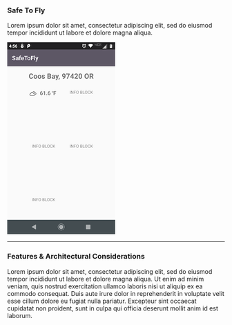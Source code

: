 ### Safe To Fly

Lorem ipsum dolor sit amet, consectetur adipiscing elit, sed do eiusmod tempor incididunt ut labore et dolore magna aliqua.

![Screenshot](docs/images/safeToView-screenshot-20200315-250x.png)

----

### Features & Architectural Considerations

Lorem ipsum dolor sit amet, consectetur adipiscing elit, sed do eiusmod tempor incididunt ut labore et dolore magna aliqua.
Ut enim ad minim veniam, quis nostrud exercitation ullamco laboris nisi ut aliquip ex ea commodo consequat.
Duis aute irure dolor in reprehenderit in voluptate velit esse cillum dolore eu fugiat nulla pariatur.
Excepteur sint occaecat cupidatat non proident, sunt in culpa qui officia deserunt mollit anim id est laborum.
